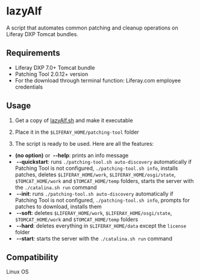 # lazyAlf

A script that automates common patching and cleanup operations on Liferay DXP Tomcat bundles.

## Requirements
- Liferay DXP 7.0+ Tomcat bundle
- Patching Tool 2.0.12+ version
- For the download through terminal function: Liferay.com employee credentials

## Usage
1) Get a copy of [lazyAlf.sh](https://github.com/alffox/lazy-alf/raw/master/lazyAlf.sh) and make it executable

2) Place it in the `$LIFERAY_HOME/patching-tool` folder

3) The script is ready to be used. Here are all the features:

* **(no option)** or **&nbsp;--help**: prints an info message
* **&nbsp;--quickstart**: runs `./patching-tool.sh auto-discovery` automatically if Patching Tool is not configured, `./patching-tool.sh info`, installs patches, deletes `$LIFERAY_HOME/work`, `$LIFERAY_HOME/osgi/state`, `$TOMCAT_HOME/work` and `$TOMCAT_HOME/temp` folders, starts the server with the `./catalina.sh run` command
* **&nbsp;--init**: runs `./patching-tool.sh auto-discovery` automatically if Patching Tool is not configured, `./patching-tool.sh info`, prompts for patches to download, installs them
* **&nbsp;--soft**: deletes `$LIFERAY_HOME/work`, `$LIFERAY_HOME/osgi/state`, `$TOMCAT_HOME/work` and `$TOMCAT_HOME/temp` folders 
* **&nbsp;--hard**: deletes everything in `$LIFERAY_HOME/data` except the `license` folder
* **&nbsp;--start**: starts the server with the `./catalina.sh run` command

## Compatibility
Linux OS
